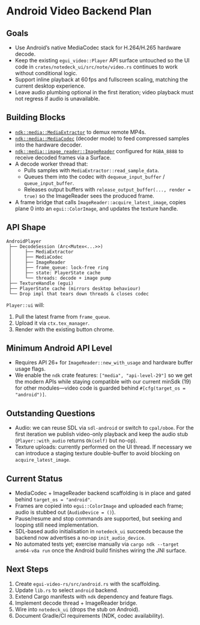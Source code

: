 # Android Video Backend Plan

## Goals

- Use Android’s native MediaCodec stack for H.264/H.265 hardware decode.
- Keep the existing `egui_video::Player` API surface untouched so the UI code in `crates/notedeck_ui/src/note/video.rs` continues to work without conditional logic.
- Support inline playback at 60 fps and fullscreen scaling, matching the current desktop experience.
- Leave audio plumbing optional in the first iteration; video playback must not regress if audio is unavailable.

## Building Blocks

- [`ndk::media::MediaExtractor`](https://docs.rs/ndk/latest/ndk/media/struct.MediaExtractor.html) to demux remote MP4s.
- [`ndk::media::MediaCodec`](https://docs.rs/ndk/latest/ndk/media/struct.MediaCodec.html) (decoder mode) to feed compressed samples into the hardware decoder.
- [`ndk::media::image_reader::ImageReader`](https://docs.rs/ndk/latest/ndk/media/image_reader/struct.ImageReader.html) configured for `RGBA_8888` to receive decoded frames via a Surface.
- A decode worker thread that:
  - Pulls samples with `MediaExtractor::read_sample_data`.
  - Queues them into the codec with `dequeue_input_buffer` / `queue_input_buffer`.
  - Releases output buffers with `release_output_buffer(..., render = true)` so the ImageReader sees the produced frame.
- A frame bridge that calls `ImageReader::acquire_latest_image`, copies plane 0 into an `egui::ColorImage`, and updates the texture handle.

## API Shape

```text
AndroidPlayer
 ├── DecodeSession (Arc<Mutex<...>>)
 │     ├── MediaExtractor
 │     ├── MediaCodec
 │     ├── ImageReader
 │     ├── frame_queue: lock-free ring
 │     ├── state: PlayerState cache
 │     └── threads: decode + image pump
 ├── TextureHandle (egui)
 ├── PlayerState cache (mirrors desktop behaviour)
 └── Drop impl that tears down threads & closes codec
```

`Player::ui` will:

1. Pull the latest frame from `frame_queue`.
2. Upload it via `ctx.tex_manager`.
3. Render with the existing button chrome.

## Minimum Android API Level

- Requires API 26+ for `ImageReader::new_with_usage` and hardware buffer usage flags.
- We enable the `ndk` crate features: `["media", "api-level-29"]` so we get the modern APIs while staying compatible with our current minSdk (19) for other modules—video code is guarded behind `#[cfg(target_os = "android")]`.

## Outstanding Questions

- Audio: we can reuse SDL via `sdl-android` or switch to `cpal/oboe`. For the first iteration we publish video-only playback and keep the audio stub (`Player::with_audio` returns `Ok(self)` but no-op).
- Texture uploads: currently performed on the UI thread. If necessary we can introduce a staging texture double-buffer to avoid blocking on `acquire_latest_image`.

## Current Status

- MediaCodec + ImageReader backend scaffolding is in place and gated behind `target_os = "android"`.
- Frames are copied into `egui::ColorImage` and uploaded each frame; audio is stubbed out (`AudioDevice = ()`).
- Pause/resume and stop commands are supported, but seeking and looping still need implementation.
- SDL-based audio initialisation in `notedeck_ui` succeeds because the backend now advertises a no-op `init_audio_device`.
- No automated tests yet; exercise manually via `cargo ndk --target arm64-v8a run` once the Android build finishes wiring the JNI surface.

## Next Steps

1. Create `egui-video-rs/src/android.rs` with the scaffolding.
2. Update `lib.rs` to select `android` backend.
3. Extend Cargo manifests with `ndk` dependency and feature flags.
4. Implement decode thread + ImageReader bridge.
5. Wire into `notedeck_ui` (drops the stub on Android).
6. Document Gradle/CI requirements (NDK, codec availability).

